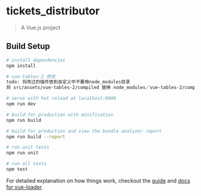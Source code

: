 # tickets_distributor

> A Vue.js project

## Build Setup

``` bash
# install dependencies
npm install

# vue-tables-2 修改
todo: 将改过的插件放到自定义中不要用node_modules目录
将 src/assets/vue-tables-2/compiled 替换 node_modules／vue-tables-2/compiled

# serve with hot reload at localhost:8080
npm run dev

# build for production with minification
npm run build

# build for production and view the bundle analyzer report
npm run build --report

# run unit tests
npm run unit

# run all tests
npm test
```

For detailed explanation on how things work, checkout the [guide](http://vuejs-templates.github.io/webpack/) and [docs for vue-loader](http://vuejs.github.io/vue-loader).

